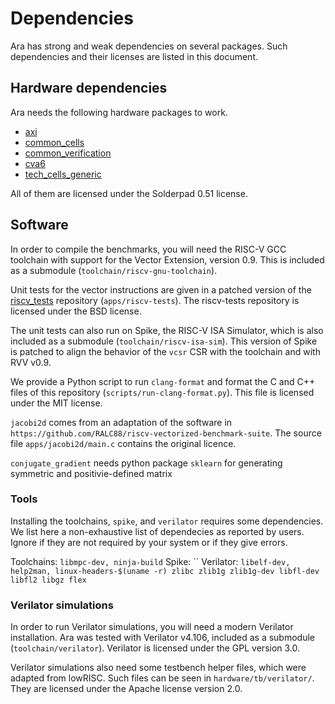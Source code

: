 # Dependencies

Ara has strong and weak dependencies on several packages. Such dependencies and their licenses are listed in this document.

## Hardware dependencies

Ara needs the following hardware packages to work.

- [axi](https://github.com/pulp-platform/axi)
- [common\_cells](https://github.com/pulp-platform/common_cells)
- [common\_verification](https://github.com/pulp-platform/common_verification)
- [cva6](https://github.com/openhwgroup/cva6)
- [tech\_cells\_generic](https://github.com/pulp-platform/tech_cells_generic)

All of them are licensed under the Solderpad 0.51 license.

## Software

In order to compile the benchmarks, you will need the RISC-V GCC toolchain with support for the Vector Extension, version 0.9.
This is included as a submodule (`toolchain/riscv-gnu-toolchain`).

Unit tests for the vector instructions are given in a patched version of the [riscv\_tests](https://github.com/riscv/riscv-tests/) repository (`apps/riscv-tests`).
The riscv-tests repository is licensed under the BSD license.

The unit tests can also run on Spike, the RISC-V ISA Simulator, which is also included as a submodule (`toolchain/riscv-isa-sim`).
This version of Spike is patched to align the behavior of the `vcsr` CSR with the toolchain and with RVV v0.9.

We provide a Python script to run `clang-format` and format the C and C++ files of this repository (`scripts/run-clang-format.py`).
This file is licensed under the MIT license.

`jacobi2d` comes from an adaptation of the software in `https://github.com/RALC88/riscv-vectorized-benchmark-suite`. The source file `apps/jacobi2d/main.c` contains the original licence.

`conjugate_gradient` needs python package `sklearn` for generating symmetric and positivie-defined matrix

### Tools

Installing the toolchains, `spike`, and `verilator` requires some dependencies.
We list here a non-exhaustive list of dependecies as reported by users. Ignore if they are not required by your system or if they give errors.

Toolchains: `libmpc-dev, ninja-build`
Spike: ``
Verilator: `libelf-dev, help2man, linux-headers-$(uname -r) zlibc zlib1g zlib1g-dev libfl-dev libfl2 libgz flex`

### Verilator simulations

In order to run Verilator simulations, you will need a modern Verilator installation.
Ara was tested with Verilator v4.106, included as a submodule (`toolchain/verilator`).
Verilator is licensed under the GPL version 3.0.

Verilator simulations also need some testbench helper files, which were adapted from lowRISC.
Such files can be seen in `hardware/tb/verilator/`.
They are licensed under the Apache license version 2.0.
